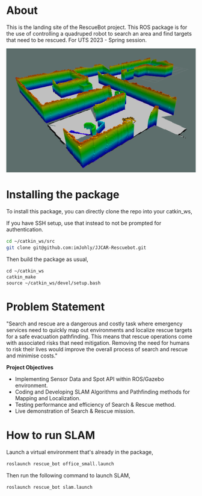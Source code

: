 # About
This is the landing site of the RescueBot project. This ROS package is for the use of controlling a quadruped robot to search an area and find targets that need to be rescued. For UTS 2023 - Spring session.

![alt text](assets/main.png)

# Installing the package

To install this package, you can directly clone the repo into your catkin_ws,

If you have SSH setup, use that instead to not be prompted for authentication.

```bash
cd ~/catkin_ws/src
git clone git@github.com:imJohly/JJCAR-Rescuebot.git
```

Then build the package as usual,

```
cd ~/catkin_ws
catkin_make
source ~/catkin_ws/devel/setup.bash
```
# Problem Statement
"Search and rescue are a dangerous and costly task where emergency services need to quickly map out environments and localize rescue targets for a safe evacuation pathfinding. This means that rescue operations come with associated risks that need mitigation. Removing the need for humans to risk their lives would improve the overall process of search and rescue and minimise costs."

**Project Objectives**
- Implementing Sensor Data and Spot API within ROS/Gazebo environment.
- Coding and Developing SLAM Algorithms and Pathfinding methods for Mapping and Localization. 
- Testing performance and efficiency of Search & Rescue method.
- Live demonstration of Search & Rescue mission.

# How to run SLAM
Launch a virtual environment that's already in the package,
```bash
roslaunch rescue_bot office_small.launch
```

Then run the following command to launch SLAM,
```bash
roslaunch rescue_bot slam.launch
```
